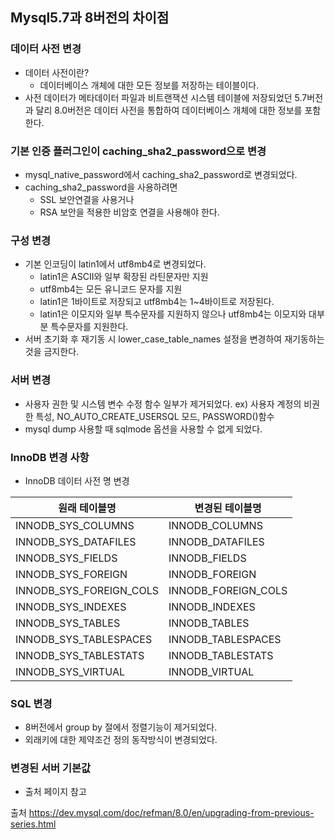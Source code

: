 ## Mysql5.7과 8버전의 차이점

### 데이터 사전 변경
* 데이터 사전이란? 
  * 데이터베이스 개체에 대한 모든 정보를 저장하는 테이블이다. 
* 사전 데이터가 메타데이터 파일과 비트랜잭션 시스템 테이블에 저장되었던 5.7버전과 달리 8.0버전은 데이터 사전을 통합하여 데이터베이스 개체에 대한 정보를 포함한다.

### 기본 인증 플러그인이 caching_sha2_password으로 변경
* mysql_native_password에서 caching_sha2_password로 변경되었다.
* caching_sha2_password을 사용하려면
  * SSL 보안연결을 사용거나
  * RSA 보안을 적용한 비암호 연결을 사용해야 한다.

### 구성 변경
* 기본 인코딩이 latin1에서 utf8mb4로 변경되었다.
  * latin1은 ASCII와 일부 확장된 라틴문자만 지원
  * utf8mb4는 모든 유니코드 문자를 지원
  * latin1은 1바이트로 저장되고 utf8mb4는 1~4바이트로 저장된다.
  * latin1은 이모지와 일부 특수문자를 지원하지 않으나 utf8mb4는 이모지와 대부분 특수문자를 지원한다.
* 서버 초기화 후 재기동 시 lower_case_table_names 설정을 변경하여 재기동하는 것을 금지한다.

### 서버 변경
* 사용자 권한 및 시스템 변수 수정 함수 일부가 제거되었다. ex) 사용자 계정의 비권한 특성, NO_AUTO_CREATE_USERSQL 모드, PASSWORD()함수
* mysql dump 사용할 때 sqlmode 옵션을 사용할 수 없게 되었다.

### InnoDB 변경 사항

* InnoDB 데이터 사전 명 변경

| 원래 테이블명           | 변경된 테이블명           |
|------------------------|---------------------------|
| INNODB_SYS_COLUMNS     | INNODB_COLUMNS            |
| INNODB_SYS_DATAFILES   | INNODB_DATAFILES          |
| INNODB_SYS_FIELDS      | INNODB_FIELDS             |
| INNODB_SYS_FOREIGN     | INNODB_FOREIGN            |
| INNODB_SYS_FOREIGN_COLS| INNODB_FOREIGN_COLS       |
| INNODB_SYS_INDEXES     | INNODB_INDEXES            |
| INNODB_SYS_TABLES      | INNODB_TABLES             |
| INNODB_SYS_TABLESPACES | INNODB_TABLESPACES        |
| INNODB_SYS_TABLESTATS  | INNODB_TABLESTATS         |
| INNODB_SYS_VIRTUAL     | INNODB_VIRTUAL            |


### SQL 변경
* 8버전에서 group by 절에서 정렬기능이 제거되었다.
* 외래키에 대한 제약조건 정의 동작방식이 변경되었다.


### 변경된 서버 기본값
* 출처 페이지 참고

출처
https://dev.mysql.com/doc/refman/8.0/en/upgrading-from-previous-series.html


